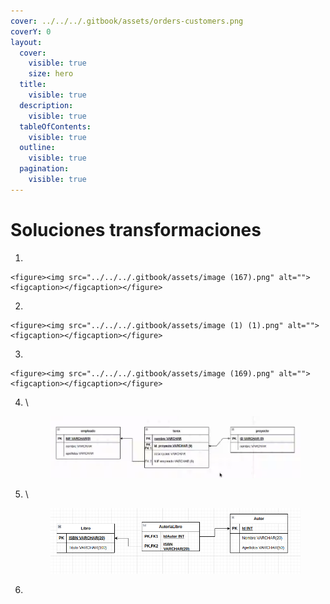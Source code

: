 ```yaml
---
cover: ../../../.gitbook/assets/orders-customers.png
coverY: 0
layout:
  cover:
    visible: true
    size: hero
  title:
    visible: true
  description:
    visible: true
  tableOfContents:
    visible: true
  outline:
    visible: true
  pagination:
    visible: true
---
```


# Soluciones transformaciones

1.

    <figure><img src="../../../.gitbook/assets/image (167).png" alt=""><figcaption></figcaption></figure>
2.

    <figure><img src="../../../.gitbook/assets/image (1) (1).png" alt=""><figcaption></figcaption></figure>
3.

    <figure><img src="../../../.gitbook/assets/image (169).png" alt=""><figcaption></figcaption></figure>
4.  \


    <figure><img src="../../../.gitbook/assets/image (171).png" alt=""><figcaption></figcaption></figure>
5.  \




    <figure><img src="../../../.gitbook/assets/image (172).png" alt=""><figcaption></figcaption></figure>
6.

